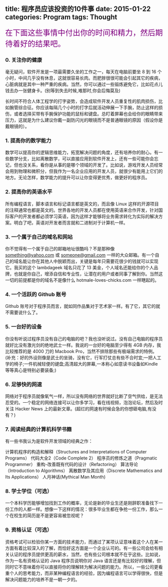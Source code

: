 title: 程序员应该投资的10件事
date: 2015-01-22
categories: Program
tags: Thought
---

<font color="purple" size="+2">在下面这些事情中付出你的时间和精力，然后期待着好的结果吧。</font>

### 0.  关注你的健康

毫无疑问，软件开发是一项最需要久坐的工作之一，每天在电脑前要坐 8 到 16 个小时，中间几乎没有休息，这就很容易长肉。而肥胖很很可能会引起其它的疾病，心脏病就是其中一种严重的疾病。当然，你可以通过一些锻炼避免它，比如花点儿钱去办一张健身卡。(别等到失去时候,难那时,你会后悔莫及)

长时间不符合人体工程学的打字姿势，会造成软件开发人员重复性的肌肉损伤，比如腕管综合征。你应该每隔几个小时的打字后就活动伸展一下手腕，防止这样的损伤，或者选择买带有手腕保护功能的鼠标和键盘。总盯着屏幕也会给你的眼睛带来压力，这就是为什么建议你戴一副防闪光的眼镜而不是普通眼镜的原因（假设你是戴眼镜的）。

<!--more-->

### 1.  提高你的数学能力

数学可以提高你的逻辑思维能力，拓宽解决问题的角度，还有培养你的耐心。有一些数学分支，比如离散数学，可以直接应用到软件开发上，还有一些可能你会忘记，但也没关系，看你是从事的是哪个领域的开发了。比如说，游戏开发人员经常会用到物理和微积分，但我作为一名企业应用的开发人员，就很少有能用上它们的地方。无论怎样，数学能力的提升可以让你变得更优秀，做更好的程序员。

### 2.  提高你的英语水平

所有编程语言，脚本语言和标记语言都是英文的，而且像 Linux 这样的开源项目的注释通常也都是英文的。世界各地的开发人员都在使用英语来合作开发，针对国际客户的开发者都必须学习英语，因为这样才能够将业务需求转化为实际的解决方案。明白了吧，英语对开发者而言就和二进制对于计算机一样。

### 3.  一个属于自己的域名和网站

你不觉得有一个属于自己的邮箱地址很酷吗？不是那种像 something@yahoo.com 或 someone@gmail.com 一样的大众邮箱。有一个自己的域名能让你在其他人中脱颖而出，关键是每年只需要花很少的钱就可以实现它。我买的这个 lambdageek 域名只花了 13 美金，个人域名还能给你的个人品牌，也就是你自己，增添自信和专业性，让潜在的用户或者同事了解到你。当然这一切的前提都是你的域名不是像什么 hotmale-loves-chicks.com 一样瞎起的。

### 4.  一个活跃的 Github 账号

Github 账号对于程序员而言，就如同作品集对于艺术家一样。有了它，其它的就不需要说什么了。

### 5.  一台好的设备

你没有听说过程序员没有自己的电脑的吧？我也没听说过。没有自己电脑的程序员就好比没有激光剑的绝地武士一样。我说的一台好的电脑至少得有 4GB 内存，我比较推荐的是 4000 刀的 Macbook Pro，当然不排除那些有极端需求的特例。(补充：好的外设则像是武士的坐骑，没有它，行军打仗总有些不合时宜;一把人工学的椅子;一件机械轻便的键盘;高清超大的屏幕,一本称心如意读书设备如Kindle 等等真心是特别必要装备;)

### 6.  足够快的网速

网络对于程序员就像氧气一样，所以没有网络的世界就好比断了空气供给，是无法忍受的。一个稳定的网络连接可以让你多学习，看在线视频，泡泡论坛，然后及时关注 Hacker News 上的最新文章。(超烂的网速有时候会急的你想砸电脑,有没有？)

### 7.  阅读经典的计算机科学书籍

有一些书我认为是软件开发领域的经典之作：

计算机程序的构造和解释（Structures and Interpretations of Computer Programs）
代码大全2（Code Complete 2）
程序员的修炼之道（Pragmatic Programmer）
重构-改善既有代码的设计（Refactoring）
算法导论（Introduction to Algorithms）
离散数学及其应用（Discrete Mathematics and Its Applications）
人月神话(Mythical Man Month)

### 8.  学士学位（可选）

一个本科学历能够增加找到工作的概率，无论是新的毕业生还是刚辞职准备找下一份工作的人都一样。想像一下这样的情况：很多毕业生都在争抢一份工作，那么一个在校生的简历是不是更容易被忽视呢？

### 9.  资格认证（可选）

资格考试可以检验你某一方面的技术能力，而通过了某项认证意味着这个人在某一方面有着比较深入的了解，而恰好这方面是一个企业认可的。有一些公司会给有相关认证的程序员提供更高的薪水，当然，也有些公司根本就不在乎这些。比如说，作为一名有资格认证的 Java 程序员说明你对 Java 语言还是有比较好的理解，但同时它不意味着你可以直接将你的理解转为解决问题的能力。所以，一些公司更看重个人的思考能力，而非某种编程语言的经验，因为编程语言可以学得很快，但是解决问题能力的培养不是一朝一夕的。
